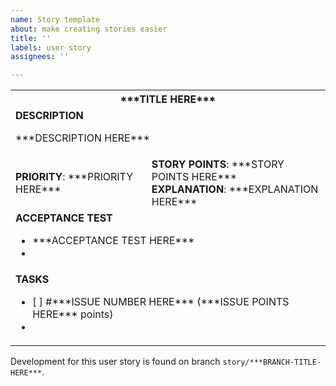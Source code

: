 ```yaml
---
name: Story template
about: make creating stories easier
title: ''
labels: user story
assignees: ''

---
```


<table>
    <tr>
        <th colspan="4"><strong>***TITLE HERE***</strong></th>
    </tr>
    <tr>
        <td colspan="4">
            <strong>DESCRIPTION</strong>
            <p>***DESCRIPTION HERE***</p>
        </td>
    </tr>
    <tr>
        <td><strong>PRIORITY</strong>: ***PRIORITY HERE***</td>
        <td><strong>STORY POINTS</strong>: ***STORY POINTS HERE***
<br>
         <strong>EXPLANATION</strong>: ***EXPLANATION HERE***
        </td>
    </tr>
    <tr>
        <td colspan="4">
            <strong>ACCEPTANCE TEST</strong>
            <ul>
                <li>***ACCEPTANCE TEST HERE***</li>
                <li></li>
            </ul>
        </td>
    </tr>
    <tr>
        <td colspan="4">
            <strong>TASKS</strong>
            <ul>
                <li> [ ] #***ISSUE NUMBER HERE*** (***ISSUE POINTS HERE*** points)</li>
                <li></li>
            </ul>
        </td>
    </tr>
</table>

Development for this user story is found on branch `story/***BRANCH-TITLE-HERE***`.
